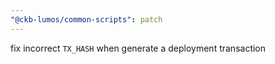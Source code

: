 ```yaml
---
"@ckb-lumos/common-scripts": patch
---
```


fix incorrect `TX_HASH` when generate a deployment transaction
